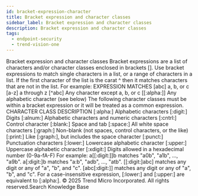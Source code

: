 ```yaml
---
id: bracket-expression-character
title: Bracket expression and character classes
sidebar_label: Bracket expression and character classes
description: Bracket expression and character classes
tags:
  - endpoint-security
  - trend-vision-one
---
```


 Bracket expression and character classes Bracket expressions are a list of characters and/or character classes enclosed in brackets []. Use bracket expressions to match single characters in a list, or a range of characters in a list. If the first character of the list is the carat ^ then it matches characters that are not in the list. For example: EXPRESSION MATCHES [abc] a, b, or c [a-z] a through z [^abc] Any character except a, b, or c [[:alpha:]] Any alphabetic character (see below) The following character classes must be within a bracket expression or it will be treated as a common expression. CHARACTER CLASS DESCRIPTION [:alpha:] Alphabetic characters [:digit:] Digits [:alnum:] Alphabetic characters and numeric characters [:cntrl:] Control character [:blank:] Space and tab [:space:] All white space characters [:graph:] Non-blank (not spaces, control characters, or the like) [:print:] Like [:graph:], but includes the space character [:punct:] Punctuation characters [:lower:] Lowercase alphabetic character [:upper:] Uppercase alphabetic character [:xdigit:] Digits allowed in a hexadecimal number (0-9a-fA-F) For example: a[[:digit:]]b matches "a0b", "a1b", ..., "a9b". a[:digit:]b matches "a:b", "adb", …, "atb". [[:digit:]abc] matches any digit or any of "a", "b", and "c". [abc[:digit:]] matches any digit or any of "a", "b", and "c". For a case-insensitive expression, [:lower:] and [:upper:] are equivalent to [:alpha:]. © 2025 Trend Micro Incorporated. All rights reserved.Search Knowledge Base